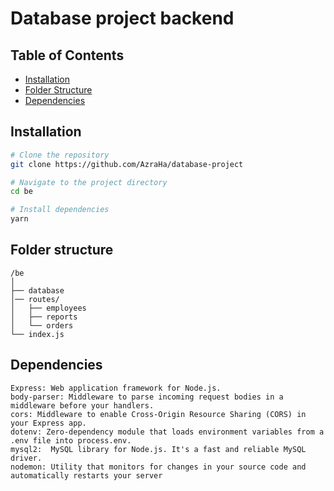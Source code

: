 # Database project backend

## Table of Contents

- [Installation](#installation)
- [Folder Structure](#folder-structure)
- [Dependencies](#dependencies)

## Installation

```bash
# Clone the repository
git clone https://github.com/AzraHa/database-project

# Navigate to the project directory
cd be

# Install dependencies
yarn
```

## Folder structure

```arduino
/be
│
├── database
│── routes/
│   ├── employees
│   ├── reports
│   └── orders
└── index.js
````

## Dependencies

```
Express: Web application framework for Node.js.
body-parser: Middleware to parse incoming request bodies in a middleware before your handlers.
cors: Middleware to enable Cross-Origin Resource Sharing (CORS) in your Express app.
dotenv: Zero-dependency module that loads environment variables from a .env file into process.env.
mysql2:  MySQL library for Node.js. It's a fast and reliable MySQL driver.
nodemon: Utility that monitors for changes in your source code and automatically restarts your server
```
